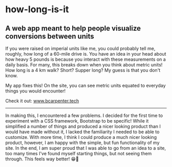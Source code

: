 # how-long-is-it

## A web app meant to help people visualize conversions between units

If you were raised on imperial units like me, you could probably tell me, roughly, how long of a 60-mile drive is. You have an idea in your head about how heavy 5 pounds is because you interact with these measurements on a daily basis. For many, this breaks down when you think about metric units! How long is a 4 km walk? Short? Supper long? My guess is that you don't know.

My app fixes this! On the site, you can see metric units equated to everyday things you would encounter!

Check it out: www.bcarpenter.tech

---

In making this, I encountered a few problems. I decided for the first time to experiment with a CSS framework, Bootstrap to be specific! While it simplified a number of things and produced a nicer looking product than I would have made without it, I lacked the familiarity I needed to be able to customize. With more time, I think I could produce a much nicer looking product, however, I am happy with the simple, but fun functionality of my site. In the end, I am super proud that I was able to go from an idea to a site, too many times I've found myself starting things, but not seeing them through. This feels way better! 😁🐢

